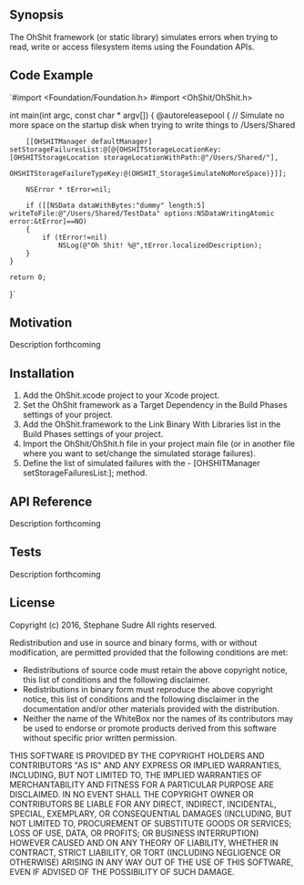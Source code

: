 ## Synopsis

The OhShit framework (or static library) simulates errors when trying to read, write or access filesystem items using the Foundation APIs.

## Code Example

`#import <Foundation/Foundation.h>
#import <OhShit/OhShit.h>

int main(int argc, const char * argv[])
{
	@autoreleasepool
	{
		// Simulate no more space on the startup disk when trying to write things to /Users/Shared
		
		[[OHSHITManager defaultManager] setStorageFailuresList:@[@{OHSHITStorageLocationKey:[OHSHITStorageLocation storageLocationWithPath:@"/Users/Shared/"],
																   OHSHITStorageFailureTypeKey:@(OHSHIT_StorageSimulateNoMoreSpace)}]];
																   
		NSError * tError=nil;
		
		if ([[NSData dataWithBytes:"dummy" length:5] writeToFile:@"/Users/Shared/TestData" options:NSDataWritingAtomic error:&tError]==NO)
		{
			if (tError!=nil)
				NSLog(@"Oh Shit! %@",tError.localizedDescription);
		}
	}
	
    return 0;
}`

## Motivation

Description forthcoming

## Installation

1. Add the OhShit.xcode project to your Xcode project.
2. Set the OhShit framework as a Target Dependency in the Build Phases settings of your project.
3. Add the OhShit.framework to the Link Binary With Libraries list in the Build Phases settings of your project.
4. Import the OhShit/OhShit.h file in your project main file (or in another file where you want to set/change the simulated storage failures).
5. Define the list of simulated failures with the - [OHSHITManager setStorageFailuresList:]; method.

## API Reference

Description forthcoming

## Tests

Description forthcoming

## License

Copyright (c) 2016, Stephane Sudre
All rights reserved.
 
Redistribution and use in source and binary forms, with or without modification, are permitted provided that the following conditions are met:
 
- Redistributions of source code must retain the above copyright notice, this list of conditions and the following disclaimer.
- Redistributions in binary form must reproduce the above copyright notice, this list of conditions and the following disclaimer in the documentation and/or other materials provided with the distribution.
- Neither the name of the WhiteBox nor the names of its contributors may be used to endorse or promote products derived from this software without specific prior written permission.
 
THIS SOFTWARE IS PROVIDED BY THE COPYRIGHT HOLDERS AND CONTRIBUTORS "AS IS" AND ANY EXPRESS OR IMPLIED WARRANTIES, INCLUDING, BUT NOT LIMITED TO, THE IMPLIED WARRANTIES OF MERCHANTABILITY AND FITNESS FOR A PARTICULAR PURPOSE ARE DISCLAIMED.  IN NO EVENT SHALL THE COPYRIGHT OWNER OR CONTRIBUTORS BE LIABLE FOR ANY DIRECT, INDIRECT, INCIDENTAL, SPECIAL, EXEMPLARY, OR CONSEQUENTIAL DAMAGES (INCLUDING, BUT NOT LIMITED TO, PROCUREMENT OF SUBSTITUTE GOODS OR SERVICES; LOSS OF USE, DATA, OR PROFITS; OR BUSINESS INTERRUPTION) HOWEVER CAUSED AND ON ANY THEORY OF LIABILITY, WHETHER IN CONTRACT, STRICT LIABILITY, OR TORT (INCLUDING NEGLIGENCE OR OTHERWISE) ARISING IN ANY WAY OUT OF THE USE OF THIS SOFTWARE, EVEN IF ADVISED OF THE POSSIBILITY OF SUCH DAMAGE.
 